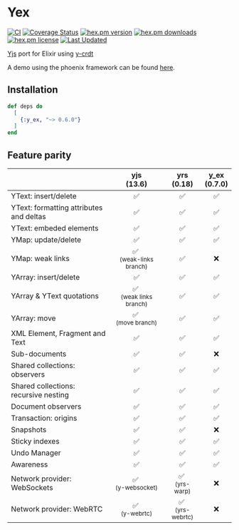 # Yex

[![CI](https://github.com/satoren/y_ex/actions/workflows/elixir.yml/badge.svg)](https://github.com/satoren/y_ex/actions/workflows/elixir.yml)
[![Coverage Status](https://coveralls.io/repos/satoren/y_ex/badge.svg?branch=main)](https://coveralls.io/r/satoren/y_ex?branch=master)
[![hex.pm version](https://img.shields.io/hexpm/v/y_ex.svg)](https://hex.pm/packages/y_ex)
[![hex.pm downloads](https://img.shields.io/hexpm/dt/y_ex.svg)](https://hex.pm/packages/y_ex)
[![hex.pm license](https://img.shields.io/hexpm/l/y_ex.svg)](https://github.com/satoren/y_ex/blob/master/LICENSE)
[![Last Updated](https://img.shields.io/github/last-commit/satoren/y_ex.svg)](https://github.com/satoren/y_ex/commits/master)

[Yjs](https://yjs.dev/) port for Elixir using [y-crdt](https://github.com/y-crdt/y-crdt)


A demo using the phoenix framework can be found [here](https://github.com/satoren/y-phoenix-channel).

## Installation

```elixir
def deps do
  [
    {:y_ex, "~> 0.6.0"}
  ]
end
```


## Feature parity


|                                         |                  yjs <br/>(13.6)                  |               yrs<br/>(0.18)               |                y_ex<br/>(0.7.0)               | 
|-----------------------------------------|:-------------------------------------------------:|:------------------------------------------:|:------------------------------------------:|
| YText: insert/delete                    |                     &#x2705;                      |                  &#x2705;                  |                  &#x2705;                  |
| YText: formatting attributes and deltas |                     &#x2705;                      |                  &#x2705;                  |                  &#x2705;                  |
| YText: embeded elements                 |                     &#x2705;                      |                  &#x2705;                  |                  &#x2705;                  |
| YMap: update/delete                     |                     &#x2705;                      |                  &#x2705;                  |                  &#x2705;                  |
| YMap: weak links                        | &#x2705; <br/> <small>(weak-links branch)</small> |                  &#x2705;                  |                  &#x274C;                  |
| YArray: insert/delete                   |                     &#x2705;                      |                  &#x2705;                  |                  &#x2705;                  |
| YArray & YText quotations               | &#x2705; <br/> <small>(weak links branch)</small> |                  &#x2705;                  |                  &#x2705;                  |
| YArray: move                            |    &#x2705; <br/> <small>(move branch)</small>    |                  &#x2705;                  |                  &#x2705;                  |
| XML Element, Fragment and Text          |                     &#x2705;                      |                  &#x2705;                  |                  &#x2705;                  |
| Sub-documents                           |                     &#x2705;                      |                  &#x2705;                  |                  &#x274C;                  |
| Shared collections: observers           |                     &#x2705;                      |                  &#x2705;                  |                  &#x2705;                  |
| Shared collections: recursive nesting   |                     &#x2705;                      |                  &#x2705;                  |                  &#x2705;                  |
| Document observers                      |                     &#x2705;                      |                  &#x2705;                  |                  &#x2705;                  |
| Transaction: origins                    |                     &#x2705;                      |                  &#x2705;                  |                  &#x2705;                  |
| Snapshots                               |                     &#x2705;                      |                  &#x2705;                  |                  &#x274C;                  |
| Sticky indexes                          |                     &#x2705;                      |                  &#x2705;                  |                  &#x2705;                  |
| Undo Manager                            |                     &#x2705;                      |                  &#x2705;                  |                  &#x2705;                  |
| Awareness                               |                     &#x2705;                      |                  &#x2705;                  |                  &#x2705;                  |
| Network provider: WebSockets            |    &#x2705; <br/> <small>(y-websocket)</small>    |  &#x2705; <br/> <small>(yrs-warp)</small>  |                  &#x274C;                  |
| Network provider: WebRTC                |     &#x2705; <br/> <small>(y-webrtc)</small>      | &#x2705; <br/> <small>(yrs-webrtc)</small> |                  &#x274C;                  |


